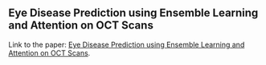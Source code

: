 ## Eye Disease Prediction using Ensemble Learning and Attention on OCT Scans


Link to the paper: [Eye Disease Prediction using Ensemble Learning and Attention on OCT Scans](https://link.springer.com/chapter/10.1007/978-3-031-53960-2_3).
